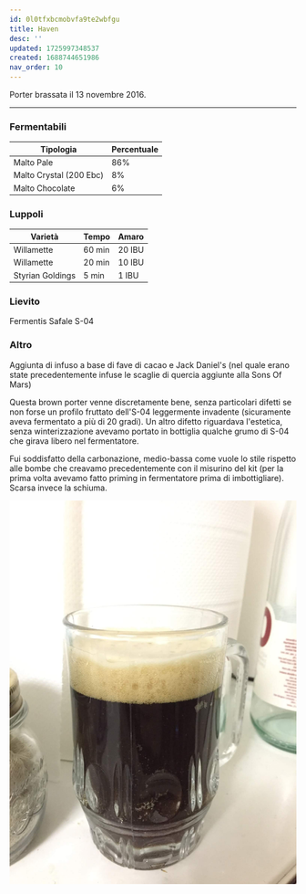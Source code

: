 ```yaml
---
id: 0l0tfxbcmobvfa9te2wbfgu
title: Haven
desc: ''
updated: 1725997348537
created: 1688744651986
nav_order: 10
---
```

Porter brassata il 13 novembre 2016.

---

### Fermentabili

| Tipologia               | Percentuale |
|-------------------------|-------------|
| Malto Pale              | 86%         |
| Malto Crystal (200 Ebc) | 8%          |
| Malto Chocolate         | 6%          |

### Luppoli

| Varietà              | Tempo  | Amaro   |
|----------------------|--------|---------|
| Willamette           | 60 min | 20 IBU  |
| Willamette           | 20 min | 10 IBU  |
| Styrian Goldings     | 5 min  | 1 IBU   |

### Lievito

Fermentis Safale S-04

### Altro

Aggiunta di infuso a base di fave di cacao e Jack Daniel's (nel quale erano state precedentemente infuse le scaglie di quercia aggiunte alla Sons Of Mars)

Questa brown porter venne discretamente bene, senza particolari difetti se non forse un profilo fruttato dell'S-04 leggermente invadente (sicuramente aveva fermentato a più di 20 gradi). Un altro difetto riguardava l'estetica, senza winterizzazione avevamo portato in bottiglia qualche grumo di S-04 che girava libero nel fermentatore.

Fui soddisfatto della carbonazione, medio-bassa come vuole lo stile rispetto alle bombe che creavamo precedentemente con il misurino del kit (per la prima volta avevamo fatto priming in fermentatore prima di imbottigliare). Scarsa invece la schiuma.

![image](./assets/images/haven.jpg)
